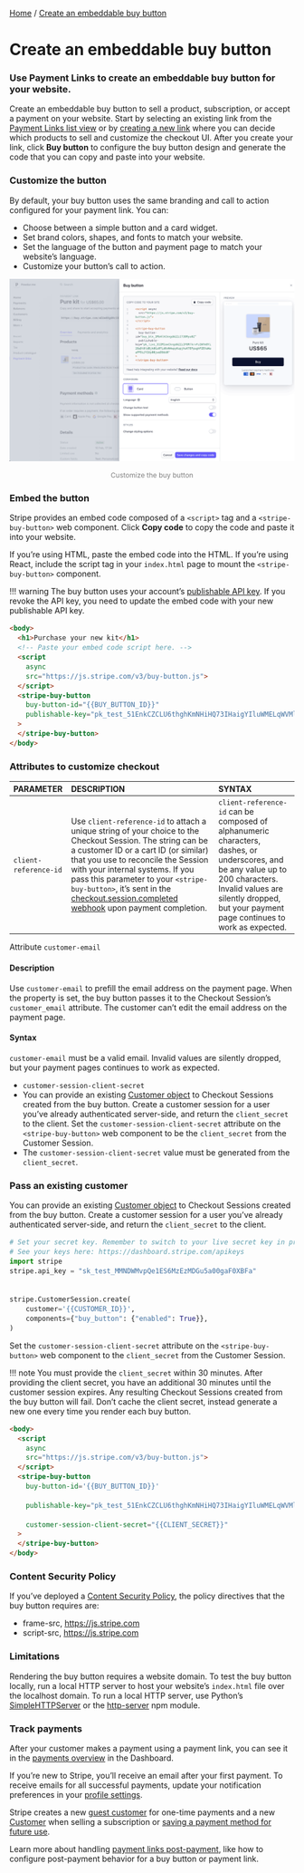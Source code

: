 <style>
    .description{
        font-size: 12px;
        text-align: center;
        color: grey;
    }
</style>

[Home](https://platonsolm.github.io/StripeDocs-Documentation/) / [Create an embeddable buy button](#)
# Create an embeddable buy button

### Use Payment Links to create an embeddable buy button for your website.
Create an embeddable buy button to sell a product, subscription, or accept a payment on your website. Start by selecting an existing link from the [Payment Links list view]() or by [creating a new link]() where you can decide which products to sell and customize the checkout UI. After you create your link, click **Buy button** to configure the buy button design and generate the code that you can copy and paste into your website.

### Customize the button
By default, your buy button uses the same branding and call to action configured for your payment link. You can:

- Choose between a simple button and a card widget.
- Set brand colors, shapes, and fonts to match your website.
- Set the language of the button and payment page to match your website’s language.
- Customize your button’s call to action.

![Customize the buy button](assets/img/screenshot1.png)
<p class="description">Customize the buy button</p>

### Embed the button
Stripe provides an embed code composed of a `<script>` tag and a `<stripe-buy-button>` web component. Click **Copy code** to copy the code and paste it into your website.

If you’re using HTML, paste the embed code into the HTML. If you’re using React, include the script tag in your `index.html` page to mount the `<stripe-buy-button>` component.

!!! warning
    The buy button uses your account’s [publishable API key](). If you revoke the API key, you need to update the embed code with your new publishable API key.

``` html title="index.html"
<body>
  <h1>Purchase your new kit</h1>
  <!-- Paste your embed code script here. -->
  <script
    async
    src="https://js.stripe.com/v3/buy-button.js">
  </script>
  <stripe-buy-button
    buy-button-id="{{BUY_BUTTON_ID}}"
    publishable-key="pk_test_51EnkCZCLU6thghKmNHiHQ73IHaigYIluWMELqWVMln10heSz4xpma7dJwmAuMBhYAVTQ76PrC6M0LvmsUxhNzKC500RL4elxGV"
  >
  </stripe-buy-button>
</body>
```
### Attributes to customize checkout
| PARAMETER | DESCRIPTION | SYNTAX |
|:--------------|:------------| :----- |
| `client-reference-id` | Use `client-reference-id` to attach a unique string of your choice to the Checkout Session. The string can be a customer ID or a cart ID (or similar) that you use to reconcile the Session with your internal systems. If you pass this parameter to your `<stripe-buy-button>`, it’s sent in the [checkout.session.completed webhook]() upon payment completion. | `client-reference-id` can be composed of alphanumeric characters, dashes, or underscores, and be any value up to 200 characters. Invalid values are silently dropped, but your payment page continues to work as expected. |

Attribute `customer-email`

#### Description
Use `customer-email` to prefill the email address on the payment page. When the property is set, the buy button passes it to the Checkout Session’s `customer_email` attribute. The customer can’t edit the email address on the payment page.

#### Syntax
`customer-email` must be a valid email. Invalid values are silently dropped, but your payment pages continues to work as expected.

 - `customer-session-client-secret`
 - You can provide an existing [Customer object]() to Checkout Sessions created from the buy button. Create a customer session for a user you’ve already authenticated server-side, and return the `client_secret` to the client. Set the `customer-session-client-secret` attribute on the `<stripe-buy-button>` web component to be the `client_secret` from the Customer Session.
 - The `customer-session-client-secret` value must be generated from the `client_secret`.

### Pass an existing customer
You can provide an existing [Customer object]() to Checkout Sessions created from the buy button. Create a customer session for a user you’ve already authenticated server-side, and return the `client_secret` to the client.

```py title="server.py"
# Set your secret key. Remember to switch to your live secret key in production.
# See your keys here: https://dashboard.stripe.com/apikeys
import stripe
stripe.api_key = "sk_test_MMNDWMvpQe1ES6MzEzMDGu5a00gaF0XBFa"


stripe.CustomerSession.create(
    customer='{{CUSTOMER_ID}}',
    components={"buy_button": {"enabled": True}},
)
```
Set the `customer-session-client-secret` attribute on the `<stripe-buy-button>` web component to the `client_secret` from the Customer Session.

!!! note
    You must provide the `client_secret` within 30 minutes. After providing the client secret, you have an additional 30 minutes until the customer session expires. Any resulting Checkout Sessions created from the buy button will fail. Don’t cache the client secret, instead generate a new one every time you render each buy button.

```html title="index.html"
<body>
  <script
    async
    src="https://js.stripe.com/v3/buy-button.js">
  </script>
  <stripe-buy-button
    buy-button-id='{{BUY_BUTTON_ID}}'

    publishable-key="pk_test_51EnkCZCLU6thghKmNHiHQ73IHaigYIluWMELqWVMln10heSz4xpma7dJwmAuMBhYAVTQ76PrC6M0LvmsUxhNzKC500RL4elxGV"

    customer-session-client-secret="{{CLIENT_SECRET}}"
  >
  </stripe-buy-button>
</body>
```
### Content Security Policy
If you’ve deployed a [Content Security Policy](), the policy directives that the buy button requires are:

- frame-src, https://js.stripe.com
- script-src, https://js.stripe.com

### Limitations
Rendering the buy button requires a website domain. To test the buy button locally, run a local HTTP server to host your website’s `index.html` file over the localhost domain. To run a local HTTP server, use Python’s [SimpleHTTPServer]() or the [http-server]() npm module.

### Track payments
After your customer makes a payment using a payment link, you can see it in the [payments overview]() in the Dashboard.

If you’re new to Stripe, you’ll receive an email after your first payment. To receive emails for all successful payments, update your notification preferences in your [profile settings]().

Stripe creates a new [guest customer]() for one-time payments and a new [Customer]() when selling a subscription or [saving a payment method for future use]().

Learn more about handling [payment links post-payment](), like how to configure post-payment behavior for a buy button or payment link.
